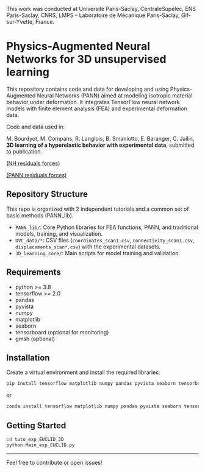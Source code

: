 This work was conducted at Université Paris-Saclay, CentraleSupélec, ENS Paris-Saclay, CNRS, LMPS – Laboratoire de Mécanique Paris-Saclay, Gif-sur-Yvette, France.

# Physics-Augmented Neural Networks for 3D unsupervised learning

This repository contains code and data for developing and using Physics-Augmented Neural Networks (PANN) aimed at modeling isotropic material behavior under deformation. It integrates TensorFlow neural network models with finite element analysis (FEA) and experimental deformation data.

Code and data used in:

M. Bourdyot, M. Compans, R. Langlois, B. Smaniotto, E. Baranger, C. Jailin, **3D learning of a hyperelastic behavior with experimental data**, submitted to publication. 


[(NH residuals forces)](https://cjailin.github.io/html_outputs/3D_PANN_learning/NH_residual_forces.html)

[(PANN residuals forces)](https://cjailin.github.io/html_outputs/3D_PANN_learning/PANN_residual_forces.html)


## Repository Structure
This repo is organized with 2 independent tutorials and a common set of basic methods (PANN_lib).
- `PANN_lib/`: Core Python libraries for FEA functions, PANN, and traditional models, training, and visualization.
- `DVC_data/*`: CSV files (`coordinates_scan1.csv`, `connectivity_scan1.csv`, `displacements_scan*.csv`) with the experimental datasets.
- `3D_learning_core/`: Main scripts for model training and validation.

## Requirements
  - python >= 3.8
  - tensorflow >= 2.0
  - pandas
  - pyvista
  - numpy
  - matplotlib
  - seaborn
  - tensorboard (optional for monitoring)
  - gmsh (optional)

## Installation
Create a virtual environment and install the required libraries:
```bash
pip install tensorflow matplotlib numpy pandas pyvista seaborn tensorboard
```
or
```bash
conda install tensorflow matplotlib numpy pandas pyvista seaborn tensorboard
```

## Getting Started

```bash
cd tuto_exp_EUCLID_3D
python Main_exp_EUCLID.py
```

---

Feel free to contribute or open issues!
